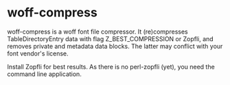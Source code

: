 # woff-compress
woff-compress is a woff font file compressor. It (re)compresses TableDirectoryEntry data with flag Z_BEST_COMPRESSION or Zopfli, and removes private and metadata data blocks. The latter may conflict with your font vendor's license.

Install Zopfli for best results. As there is no perl-zopfli (yet), you need the command line application.
